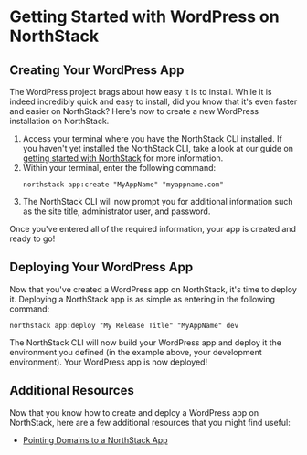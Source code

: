 # Getting Started with WordPress on NorthStack

## Creating Your WordPress App

The WordPress project brags about how easy it is to install. While it is indeed incredibly quick and easy to install, did you know that it's even faster and easier on NorthStack? Here's now to create a new WordPress installation on NorthStack.

1. Access your terminal where you have the NorthStack CLI installed. If you haven't yet installed the NorthStack CLI, take a look at our guide on [getting started with NorthStack](/getting-started.md) for more information. 
2. Within your terminal, enter the following command:
    ```shell
    northstack app:create "MyAppName" "myappname.com"
    ```
3. The NorthStack CLI will now prompt you for additional information such as the site title, administrator user, and password.

Once you've entered all of the required information, your app is created and ready to go!

## Deploying Your WordPress App

Now that you've created a WordPress app on NorthStack, it's time to deploy it. Deploying a NorthStack app is as simple as entering in the following command:

```shell
northstack app:deploy "My Release Title" "MyAppName" dev
```

The NorthStack CLI will now build your WordPress app and deploy it the environment you defined (in the example above, your development environment). Your WordPress app is now deployed!

## Additional Resources

Now that you know how to create and deploy a WordPress app on NorthStack, here are a few additional resources that you might find useful:

* [Pointing Domains to a NorthStack App](/general/pointing-domains.md)